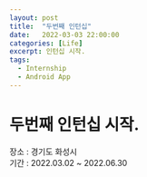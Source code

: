 ```yaml
---
layout: post
title:  "두번째 인턴십"
date:   2022-03-03 22:00:00
categories: [Life]
excerpt: 인턴십 시작.
tags:
  - Internship
  - Android App
---
```


# 두번째 인턴십 시작.

장소 : 경기도 화성시  
기간 : 2022.03.02 ~ 2022.06.30